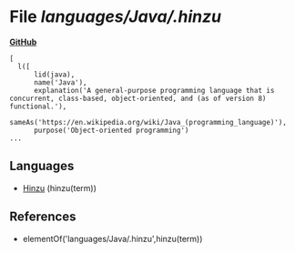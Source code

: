 # File _languages/Java/.hinzu_
**[GitHub](https://github.com/softlang/yas/blob/master/languages/Java/.hinzu)**
```
[
  l([
      lid(java),
      name('Java'),
      explanation('A general-purpose programming language that is concurrent, class-based, object-oriented, and (as of version 8) functional.'),
      sameAs('https://en.wikipedia.org/wiki/Java_(programming_language)'),
      purpose('Object-oriented programming')
...
```

## Languages
* [Hinzu](../languages/Hinzu.md) (hinzu(term))

## References
* elementOf('languages/Java/.hinzu',hinzu(term))
